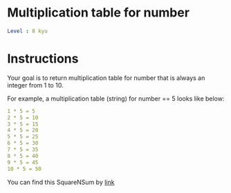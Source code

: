 # Multiplication table for number

```yaml
Level : 8 kyu
```



# Instructions
Your goal is to return multiplication table for number that is always an integer from 1 to 10.

For example, a multiplication table (string) for number == 5 looks like below:

```yaml
1 * 5 = 5
2 * 5 = 10
3 * 5 = 15
4 * 5 = 20
5 * 5 = 25
6 * 5 = 30
7 * 5 = 35
8 * 5 = 40
9 * 5 = 45
10 * 5 = 50
```

You can find this SquareNSum by [link](https://www.codewars.com/kata/5a2fd38b55519ed98f0000ce/train/java)